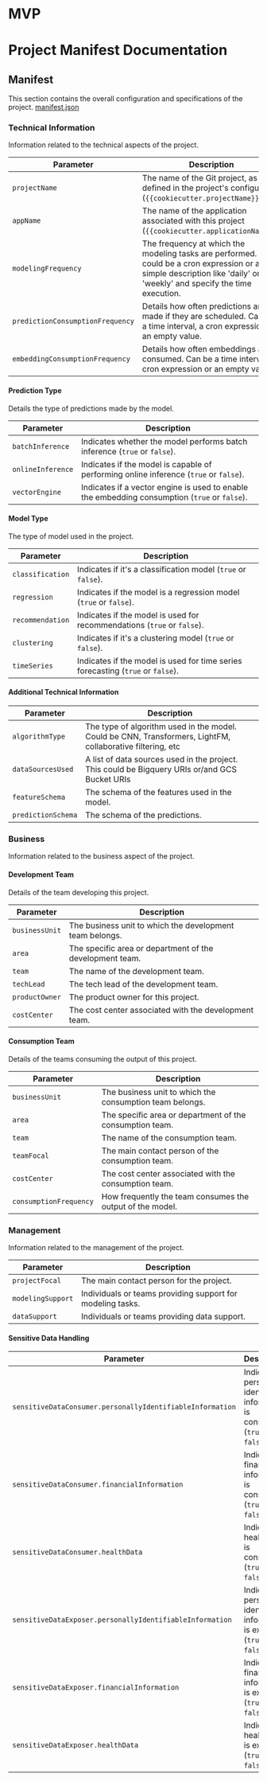 # MVP

# Project Manifest Documentation

## Manifest
This section contains the overall configuration and specifications of the project.
[manifest.json](./manifest.json)

### Technical Information
Information related to the technical aspects of the project.

| Parameter | Description |
| --------- | ----------- |
| `projectName` | The name of the Git project, as defined in the project's configuration (`{{cookiecutter.projectName}}`). |
| `appName` | The name of the application associated with this project (`{{cookiecutter.applicationName}}`). |
| `modelingFrequency` | The frequency at which the modeling tasks are performed. This could be a cron expression or a simple description like 'daily' or 'weekly' and specify the time execution. |
| `predictionConsumptionFrequency` | Details how often predictions are made if they are scheduled. Can be a time interval, a cron expression or an empty value. |
| `embeddingConsumptionFrequency` | Details how often embeddings are consumed. Can be a time interval, a cron expression or an empty value. |

#### Prediction Type
Details the type of predictions made by the model.

| Parameter | Description |
| --------- | ----------- |
| `batchInference` | Indicates whether the model performs batch inference (`true` or `false`). |
| `onlineInference` | Indicates if the model is capable of performing online inference (`true` or `false`). |
| `vectorEngine` | Indicates if a vector engine is used to enable the embedding consumption (`true` or `false`). |

#### Model Type
The type of model used in the project.

| Parameter | Description |
| --------- | ----------- |
| `classification` | Indicates if it's a classification model (`true` or `false`). |
| `regression` | Indicates if the model is a regression model (`true` or `false`). |
| `recommendation` | Indicates if the model is used for recommendations (`true` or `false`). |
| `clustering` | Indicates if it's a clustering model (`true` or `false`). |
| `timeSeries` | Indicates if the model is used for time series forecasting (`true` or `false`). |

#### Additional Technical Information

| Parameter | Description |
| --------- | ----------- |
| `algorithmType` | The type of algorithm used in the model. Could be CNN, Transformers, LightFM, collaborative filtering, etc |
| `dataSourcesUsed` | A list of data sources used in the project. This could be Bigquery URIs or/and GCS Bucket URIs |
| `featureSchema` | The schema of the features used in the model. |
| `predictionSchema` | The schema of the predictions. |

### Business
Information related to the business aspect of the project.

#### Development Team
Details of the team developing this project.

| Parameter | Description |
| --------- | ----------- |
| `businessUnit` | The business unit to which the development team belongs. |
| `area` | The specific area or department of the development team. |
| `team` | The name of the development team. |
| `techLead` | The tech lead of the development team. |
| `productOwner` | The product owner for this project. |
| `costCenter` | The cost center associated with the development team. |

#### Consumption Team
Details of the teams consuming the output of this project.

| Parameter | Description |
| --------- | ----------- |
| `businessUnit` | The business unit to which the consumption team belongs. |
| `area` | The specific area or department of the consumption team. |
| `team` | The name of the consumption team. |
| `teamFocal` | The main contact person of the consumption team. |
| `costCenter` | The cost center associated with the consumption team. |
| `consumptionFrequency` | How frequently the team consumes the output of the model. |

### Management
Information related to the management of the project.

| Parameter | Description |
| --------- | ----------- |
| `projectFocal` | The main contact person for the project. |
| `modelingSupport` | Individuals or teams providing support for modeling tasks. |
| `dataSupport` | Individuals or teams providing data support. |

#### Sensitive Data Handling

| Parameter | Description |
| --------- | ----------- |
| `sensitiveDataConsumer.personallyIdentifiableInformation` | Indicates if personally identifiable information is consumed (`true` or `false`). |
| `sensitiveDataConsumer.financialInformation` | Indicates if financial information is consumed (`true` or `false`). |
| `sensitiveDataConsumer.healthData` | Indicates if health data is consumed (`true` or `false`). |
| `sensitiveDataExposer.personallyIdentifiableInformation` | Indicates if personally identifiable information is exposed (`true` or `false`). |
| `sensitiveDataExposer.financialInformation` | Indicates if financial information is exposed (`true` or `false`). |
| `sensitiveDataExposer.healthData` | Indicates if health data is exposed (`true` or `false`). |
